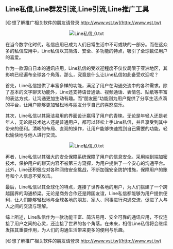 ## **Line私信,Line群发引流,Line引流,Line推广工具**

[😍想了解推广相关软件的朋友请登录 http://www.vst.tw](http://www.vst.tw)

 <center><img src="https://vst.tw/MP4/tuiguang/png/4.png" alt="Line私信_0.txt"></center>

在当今数字化时代，私信应用已成为人们日常生活中不可或缺的一部分。而在这众多的私信应用中，Line私信以其简洁、安全、多功能的特点，吸引了全球数亿用户的喜爱。

作为一款源自日本的通讯应用，Line私信的受欢迎程度不仅仅局限于亚洲地区，其影响已经遍布全球各个角落。那么，究竟是什么让Line私信如此备受欢迎呢？

首先，Line私信提供了丰富多样的功能，满足了用户在沟通交流中的各种需求。除了基本的文字聊天功能外，Line还支持语音通话、视频通话、表情包、贴纸等丰富的表达方式，让沟通更加生动有趣。而“朋友圈”功能则为用户提供了分享生活点滴的平台，让用户能够更加轻松地与朋友分享自己的喜怒哀乐。

其次，Line私信以其简洁易用的界面设计赢得了用户的青睐。无论是年轻人还是老年人，无论是技术达人还是普通用户，都可以轻松上手Line私信，并且享受到其中带来的便利。清晰的布局、直观的操作，让用户能够快速找到自己需要的功能，轻松愉快地与他人进行交流。

 <center><img src="https://vst.tw/MP4/tuiguang/png/8.png" alt="Line私信_0.txt"></center>

再者，Line私信以其强大的安全保障系统保障了用户的信息安全。采用端到端加密技术，保护用户的聊天内容不被第三方窥探，为用户提供了一个安心的沟通平台。此外，Line还积极应对各种网络安全挑战，不断加强安全防护措施，保障用户的账号和个人信息不受攻击。

最后，Line私信以其全球化的特点，连接了世界各地的用户，为人们搭建了一个跨越国界的沟通桥梁。无论是商务合作还是跨国友谊，Line私信都能够为用户提供便利，让人们能够轻松地与全球各地的朋友、家人、同事进行沟通交流，促进了人与人之间的交流与理解。

综上所述，Line私信作为一款功能丰富、简洁易用、安全可靠的通讯应用，不仅连接了用户之间的心灵，还连接了世界的各个角落。在未来，相信Line私信将会继续发挥其重要作用，为人们的沟通生活带来更多的便利与乐趣。

[😍想了解推广相关软件的朋友请登录 http://www.vst.tw](http://www.vst.tw)



